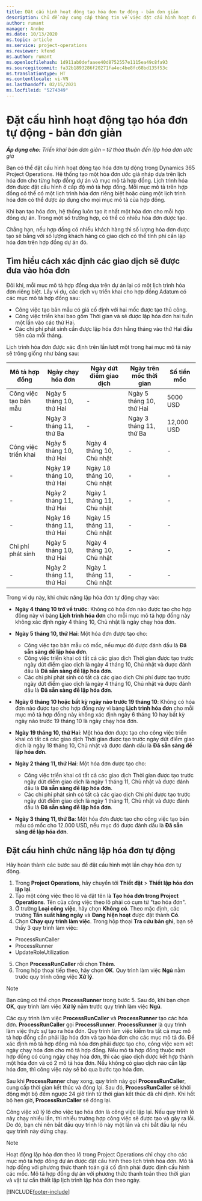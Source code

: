 ```yaml
---
title: Đặt cấu hình hoạt động tạo hóa đơn tự động - bản đơn giản
description: Chủ đề này cung cấp thông tin về việc đặt cấu hình hoạt động tạo tự động hóa đơn ước giá.
author: rumant
manager: Annbe
ms.date: 10/13/2020
ms.topic: article
ms.service: project-operations
ms.reviewer: kfend
ms.author: rumant
ms.openlocfilehash: 1d911ab0defaaee40d8752557e1115ea49c8fa93
ms.sourcegitcommit: fa32b1893286f20271fa4ec4be8fc68bd135f53c
ms.translationtype: HT
ms.contentlocale: vi-VN
ms.lasthandoff: 02/15/2021
ms.locfileid: "5274349"
---
```

# <a name="configure-automatic-invoice-creation---lite"></a>Đặt cấu hình hoạt động tạo hóa đơn tự động - bản đơn giản
 
_**Áp dụng cho:** Triển khai bản đơn giản – từ thỏa thuận đến lập hóa đơn ước giá_

Bạn có thể đặt cấu hình hoạt động tạo hóa đơn tự động trong Dynamics 365 Project Operations. Hệ thống tạo một hóa đơn ước giá nháp dựa trên lịch hóa đơn cho từng hợp đồng dự án và mục mô tả hợp đồng. Lịch trình hóa đơn được đặt cấu hình ở cấp độ mô tả hợp đồng. Mỗi mục mô tả trên hợp đồng có thể có một lịch trình hóa đơn riêng biệt hoặc cùng một lịch trình hóa đơn có thể được áp dụng cho mọi mục mô tả của hợp đồng.

Khi bạn tạo hóa đơn, hệ thống luôn tạo ít nhất một hóa đơn cho mỗi hợp đồng dự án. Trong một số trường hợp, có thể có nhiều hóa đơn được tạo.

Chẳng hạn, nếu hợp đồng có nhiều khách hàng thì số lượng hóa đơn được tạo sẽ bằng với số lượng khách hàng có giao dịch có thể tính phí cần lập hóa đơn trên hợp đồng dự án đó.

## <a name="understand-how-transactions-are-included-on-an-invoice"></a>Tìm hiểu cách xác định các giao dịch sẽ được đưa vào hóa đơn 

Đôi khi, mỗi mục mô tả hợp đồng dựa trên dự án lại có một lịch trình hóa đơn riêng biệt. Lấy ví dụ, các dịch vụ triển khai cho hợp đồng Adatum có các mục mô tả hợp đồng sau:

- Công việc tạo bản mẫu có giá cố định với hai mốc được tạo thủ công.
- Công việc triển khai bao gồm Thời gian và sẽ được lập hóa đơn hai tuần một lần vào các thứ Hai.
- Các chi phí phát sinh cần được lập hóa đơn hằng tháng vào thứ Hai đầu tiên của mỗi tháng.

Lịch trình hóa đơn được xác định trên lần lượt một trong hai mục mô tả này sẽ trông giống như bảng sau:

| Mô tả hợp đồng | Ngày chạy hóa đơn | Ngày dứt điểm giao dịch | Ngày trên mốc thời gian | Số tiền mốc |
| --- | --- | --- | --- | --- |
| Công việc tạo bản mẫu | Ngày 5 tháng 10, thứ Hai | - | Ngày 5 tháng 10, thứ Hai | 5000 USD |
| - | Ngày 3 tháng 11, thứ Ba | - | Ngày 3 tháng 11, thứ Ba | 12,000 USD |
| Công việc triển khai | Ngày 5 tháng 10, thứ Hai | Ngày 4 tháng 10, Chủ nhật | - | - |
| - | Ngày 19 tháng 10, thứ Hai | Ngày 18 tháng 10, Chủ nhật | - | - |
| - | Ngày 2 tháng 11, thứ Hai | Ngày 1 tháng 11, Chủ nhật | - | - |
| - | Ngày 16 tháng 11, thứ Hai | Ngày 15 tháng 11, Chủ nhật | - | - |
| Chi phí phát sinh | Ngày 5 tháng 10, thứ Hai | Ngày 4 tháng 10, Chủ nhật | - | - |
| - | Ngày 2 tháng 11, thứ Hai | Ngày 1 tháng 11, Chủ nhật | - | - |

Trong ví dụ này, khi chức năng lập hóa đơn tự động chạy vào:

- **Ngày 4 tháng 10 trở về trước**: Không có hóa đơn nào được tạo cho hợp đồng này vì bảng **Lịch trình hóa đơn** cho mỗi mục mô tả hợp đồng này không xác định ngày 4 tháng 10, Chủ nhật là ngày chạy hóa đơn.
- **Ngày 5 tháng 10, thứ Hai**: Một hóa đơn được tạo cho:

    - Công việc tạo bản mẫu có mốc, nếu mục đó được đánh dấu là **Đã sẵn sàng để lập hóa đơn**.
    - Công việc triển khai có tất cả các giao dịch Thời gian được tạo trước ngày dứt điểm giao dịch là ngày 4 tháng 10, Chủ nhật và được đánh dấu là **Đã sẵn sàng để lập hóa đơn**.
    - Các chi phí phát sinh có tất cả các giao dịch Chi phí được tạo trước ngày dứt điểm giao dịch là ngày 4 tháng 10, Chủ nhật và được đánh dấu là **Đã sẵn sàng để lập hóa đơn**.
  
- **Ngày 6 tháng 10 hoặc bất kỳ ngày nào trước 19 tháng 10**: Không có hóa đơn nào được tạo cho hợp đồng này vì bảng **Lịch trình hóa đơn** cho mỗi mục mô tả hợp đồng này không xác định ngày 6 tháng 10 hay bất kỳ ngày nào trước 19 tháng 10 là ngày chạy hóa đơn.
- **Ngày 19 tháng 10, thứ Hai**: Một hóa đơn được tạo cho công việc triển khai có tất cả các giao dịch Thời gian được tạo trước ngày dứt điểm giao dịch là ngày 18 tháng 10, Chủ nhật và được đánh dấu là **Đã sẵn sàng để lập hóa đơn**.
- **Ngày 2 tháng 11, thứ Hai**: Một hóa đơn được tạo cho:

    - Công việc triển khai có tất cả các giao dịch Thời gian được tạo trước ngày dứt điểm giao dịch là ngày 1 tháng 11, Chủ nhật và được đánh dấu là **Đã sẵn sàng để lập hóa đơn**.
    - Các chi phí phát sinh có tất cả các giao dịch Chi phí được tạo trước ngày dứt điểm giao dịch là ngày 1 tháng 11, Chủ nhật và được đánh dấu là **Đã sẵn sàng để lập hóa đơn**.

- **Ngày 3 tháng 11, thứ Ba**: Một hóa đơn được tạo cho công việc tạo bản mẫu có mốc cho 12.000 USD, nếu mục đó được đánh dấu là **Đã sẵn sàng để lập hóa đơn**.

## <a name="configure-automatic-invoicing"></a>Đặt cấu hình chức năng lập hóa đơn tự động

Hãy hoàn thành các bước sau để đặt cấu hình một lần chạy hóa đơn tự động.

1. Trong **Project Operations**, hãy chuyển tới **Thiết đặt** > **Thiết lập hóa đơn lặp lại**.
2. Tạo một công việc theo lô và đặt tên là **Tạo hóa đơn trong Project Operations**. Tên của công việc theo lô phải có cụm từ "tạo hóa đơn".
3. Ở trường **Loại công việc**, hãy chọn **Không có**. Theo mặc định, các trường **Tần suất hằng ngày** và **Đang hiện hoạt** được đặt thành **Có**.
4. Chọn **Chạy quy trình làm việc**. Trong hộp thoại **Tra cứu bản ghi**, bạn sẽ thấy 3 quy trình làm việc:

- ProcessRunCaller
- ProcessRunner
- UpdateRoleUtilization

5. Chọn **ProcessRunCaller** rồi chọn **Thêm**.
6. Trong hộp thoại tiếp theo, hãy chọn **OK**. Quy trình làm việc **Ngủ** nằm trước quy trình công việc **Xử lý**. 

> [!NOTE]
> Bạn cũng có thể chọn **ProcessRunner** trong bước 5. Sau đó, khi bạn chọn **OK**, quy trình làm việc **Xử lý** nằm trước quy trình làm việc **Ngủ**.

Các quy trình làm việc **ProcessRunCaller** và **ProcessRunner** tạo các hóa đơn. **ProcessRunCaller** gọi **ProcessRunner**. **ProcessRunner** là quy trình làm việc thực sự tạo ra hóa đơn. Quy trình làm việc kiểm tra tất cả mục mô tả hợp đồng cần phải lập hóa đơn và tạo hóa đơn cho các mục mô tả đó. Để xác định mô tả hợp đồng mà hóa đơn phải được tạo cho, công việc xem xét ngày chạy hóa đơn cho mô tả hợp đồng. Nếu mô tả hợp đồng thuộc một hợp đồng có cùng ngày chạy hóa đơn, thì các giao dịch được kết hợp thành một hóa đơn và có 2 mô tả hóa đơn. Nếu không có giao dịch nào cần lập hóa đơn, thì công việc này sẽ bỏ qua bước tạo hóa đơn.

Sau khi **ProcessRunner** chạy xong, quy trình này gọi **ProcessRunCaller**, cung cấp thời gian kết thúc và đóng lại. Sau đó, **ProcessRunCaller** sẽ khởi động một bộ đếm ngược 24 giờ tính từ thời gian kết thúc đã chỉ định. Khi hết bộ hẹn giờ, **ProcessRunCaller** sẽ đóng lại.

Công việc xử lý lô cho việc tạo hóa đơn là công việc lặp lại. Nếu quy trình lô này chạy nhiều lần, thì nhiều trường hợp công việc sẽ được tạo và gây ra lỗi. Do đó, bạn chỉ nên bắt đầu quy trình lô này một lần và chỉ bắt đầu lại nếu quy trình này dừng chạy.

> [!NOTE]
> Hoạt động lập hóa đơn theo lô trong Project Operations chỉ chạy cho các mục mô tả hợp đồng dự án được đặt cấu hình theo lịch trình hóa đơn. Mô tả hợp đồng với phương thức thanh toán giá cố định phải được định cấu hình các mốc. Mô tả hợp đồng dự án với phương thức thanh toán theo thời gian và vật tư cần thiết lập lịch trình lập hóa đơn theo ngày.


[!INCLUDE[footer-include](../../includes/footer-banner.md)]
